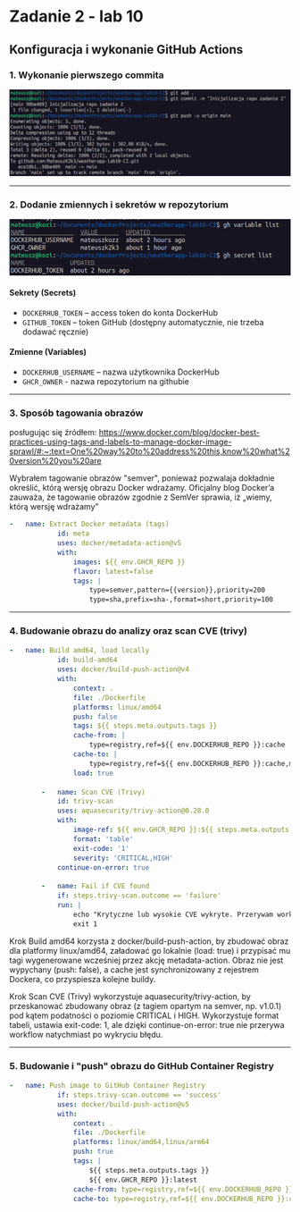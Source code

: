 # Zadanie 2 - lab 10

## Konfiguracja i wykonanie GitHub Actions

### 1. Wykonanie pierwszego commita
![first-commit](images/first-commit.png)

---

### 2. Dodanie zmiennych i sekretów w repozytorium
![vars-secrets](images/vars-secrets.png)

#### Sekrety (Secrets)
- `DOCKERHUB_TOKEN` – access token do konta DockerHub 
- `GITHUB_TOKEN` – token GitHub (dostępny automatycznie, nie trzeba dodawać ręcznie)

#### Zmienne (Variables)
- `DOCKERHUB_USERNAME` – nazwa użytkownika DockerHub
- `GHCR_OWNER` - nazwa repozytorium na githubie

---

### 3. Sposób tagowania obrazów
posługując się źródłem:
https://www.docker.com/blog/docker-best-practices-using-tags-and-labels-to-manage-docker-image-sprawl/#:~:text=One%20way%20to%20address%20this,know%20what%20version%20you%20are

Wybrałem tagowanie obrazów "semver", ponieważ pozwalaja dokładnie określić, którą wersję obrazu Docker wdrażamy. Oficjalny blog Docker’a zauważa, że tagowanie obrazów zgodnie z SemVer sprawia, iż „wiemy, którą wersję wdrażamy”

```yaml
-   name: Extract Docker metadata (tags)
            id: meta
            uses: docker/metadata-action@v5
            with:
                images: ${{ env.GHCR_REPO }}
                flavor: latest=false
                tags: |
                    type=semver,pattern={{version}},priority=200
                    type=sha,prefix=sha-,format=short,priority=100
```

---

### 4. Budowanie obrazu do analizy oraz scan CVE (trivy)
```yaml
-   name: Build amd64, load locally
            id: build-amd64
            uses: docker/build-push-action@v4
            with:
                context: .
                file: ./Dockerfile
                platforms: linux/amd64
                push: false
                tags: ${{ steps.meta.outputs.tags }}
                cache-from: |
                    type=registry,ref=${{ env.DOCKERHUB_REPO }}:cache
                cache-to: |
                    type=registry,ref=${{ env.DOCKERHUB_REPO }}:cache,mode=max
                load: true

        -   name: Scan CVE (Trivy)
            id: trivy-scan
            uses: aquasecurity/trivy-action@0.28.0
            with:
                image-ref: ${{ env.GHCR_REPO }}:${{ steps.meta.outputs.version }}
                format: 'table'
                exit-code: '1' 
                severity: 'CRITICAL,HIGH'
            continue-on-error: true

        -   name: Fail if CVE found
            if: steps.trivy-scan.outcome == 'failure'
            run: |
                echo "Krytyczne lub wysokie CVE wykryte. Przerywam workflow."
                exit 1
```
Krok Build amd64 korzysta z docker/build-push-action, by zbudować obraz dla platformy linux/amd64, załadować go lokalnie (load: true) i przypisać mu tagi wygenerowane wcześniej przez akcję metadata-action. Obraz nie jest wypychany (push: false), a cache jest synchronizowany z rejestrem Dockera, co przyspiesza kolejne buildy.

Krok Scan CVE (Trivy) wykorzystuje aquasecurity/trivy-action, by przeskanować zbudowany obraz (z tagiem opartym na semver, np. v1.0.1) pod kątem podatności o poziomie CRITICAL i HIGH. Wykorzystuje format tabeli, ustawia exit-code: 1, ale dzięki continue-on-error: true nie przerywa workflow natychmiast po wykryciu błędu.

---

### 5. Budowanie i "push" obrazu do GitHub Container Registry
```yaml
-   name: Push image to GitHub Container Registry
            if: steps.trivy-scan.outcome == 'success'
            uses: docker/build-push-action@v5
            with:
                context: .
                file: ./Dockerfile
                platforms: linux/amd64,linux/arm64
                push: true
                tags: |
                    ${{ steps.meta.outputs.tags }}
                    ${{ env.GHCR_REPO }}:latest
                cache-from: type=registry,ref=${{ env.DOCKERHUB_REPO }}:cache
                cache-to: type=registry,ref=${{ env.DOCKERHUB_REPO }}:cache,mode=max
```